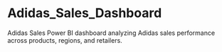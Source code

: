 # Adidas_Sales_Dashboard
Adidas Sales Power BI dashboard analyzing Adidas sales performance across products, regions, and retailers.
